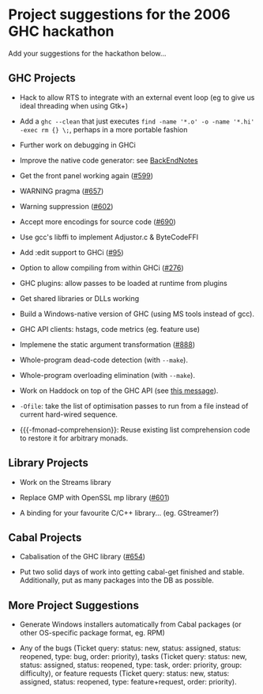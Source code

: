 # Project suggestions for the 2006 GHC hackathon


Add your suggestions for the hackathon below...

## GHC Projects

- Hack to allow RTS to integrate with an external event loop (eg to give us ideal threading when using Gtk+)

- Add a `ghc --clean` that just executes `find -name '*.o' -o -name '*.hi' -exec rm {} \;`, perhaps in a more portable fashion

- Further work on debugging in GHCi

- Improve the native code generator: see [BackEndNotes](back-end-notes)

- Get the front panel working again ([\#599](https://gitlab.haskell.org//ghc/ghc/issues/599))

- WARNING pragma ([\#657](https://gitlab.haskell.org//ghc/ghc/issues/657))

- Warning suppression ([\#602](https://gitlab.haskell.org//ghc/ghc/issues/602))

- Accept more encodings for source code ([\#690](https://gitlab.haskell.org//ghc/ghc/issues/690))

- Use gcc's libffi to implement Adjustor.c & ByteCodeFFI

- Add :edit support to GHCi ([\#95](https://gitlab.haskell.org//ghc/ghc/issues/95))

- Option to allow compiling from within GHCi ([\#276](https://gitlab.haskell.org//ghc/ghc/issues/276))

- GHC plugins: allow passes to be loaded at runtime from plugins

- Get shared libraries or DLLs working

- Build a Windows-native version of GHC (using MS tools instead of gcc).

- GHC API clients: hstags, code metrics (eg. feature use)

- Implemene the static argument transformation ([\#888](https://gitlab.haskell.org//ghc/ghc/issues/888))

- Whole-program dead-code detection (with `--make`).

- Whole-program overloading elimination (with `--make`).

- Work on Haddock on top of the GHC API (see [ this message](http://www.haskell.org/pipermail/haskell/2006-August/018415.html)).

- `-Ofile`: take the list of optimisation passes to run from a file instead of current hard-wired sequence.

- {{{-fmonad-comprehension}}: Reuse existing list comprehension code to restore it for arbitrary monads.

## Library Projects

- Work on the Streams library

- Replace GMP with OpenSSL mp library ([\#601](https://gitlab.haskell.org//ghc/ghc/issues/601))

- A binding for your favourite C/C++ library...  (eg. GStreamer?)

## Cabal Projects

- Cabalisation of the GHC library ([\#654](https://gitlab.haskell.org//ghc/ghc/issues/654))

- Put two solid days of work into getting cabal-get finished and stable.  Additionally, put as many packages into the DB as possible.

## More Project Suggestions

- Generate Windows installers automatically from Cabal packages (or
  other OS-specific package format, eg. RPM)

- Any of the bugs (Ticket query: status: new, status: assigned, status: reopened, type: bug, order: priority), tasks (Ticket query: status: new, status: assigned, status: reopened, type: task, order: priority, group: difficulty), or feature requests (Ticket query: status: new, status: assigned, status: reopened, type: feature+request, order: priority).
